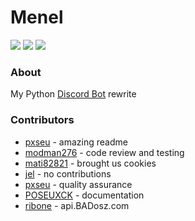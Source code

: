 # Menel

![](https://forthebadge.com/images/badges/0-percent-optimized.svg)
![](https://forthebadge.com/images/badges/it-works-why.svg)
![](https://forthebadge.com/images/badges/made-with-python.svg)

### About

My Python [Discord Bot](https://jelnislaw.ml/menelbot/) rewrite

### Contributors

- [pxseu](https://github.com/pxseu) - amazing readme
- [modman276](https://github.com/pxseu) - code review and testing
- [mati82821](https://github.com/mati82821) - brought us cookies
- [jel](https://github.com/jelni) - no contributions
- [pxseu](https://github.com/pxseu) - quality assurance
- [POSEUXCK](https://github.com/pxseu) - documentation
- [ribone](https://github.com/ribxne) - api.BADosz.com
